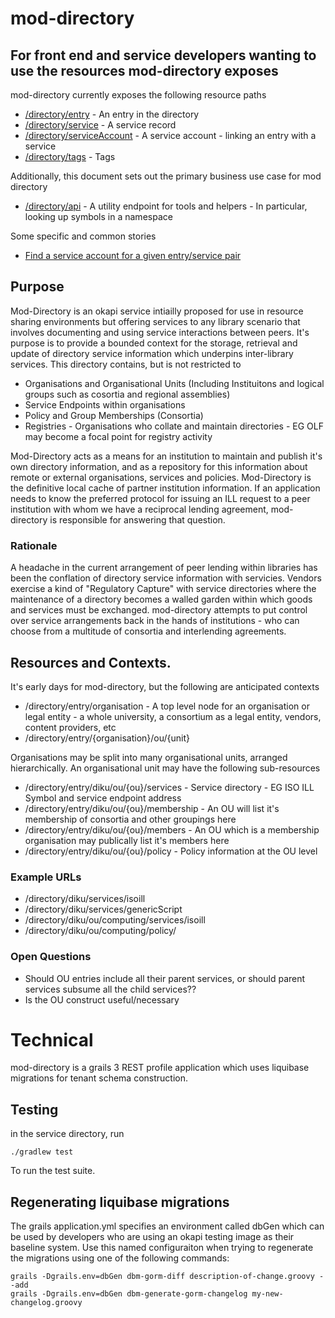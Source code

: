 # mod-directory

## For front end and service developers wanting to use the resources mod-directory exposes

mod-directory currently exposes the following resource paths

* [/directory/entry](doc/entry.md) - An entry in the directory
* [/directory/service](doc/service.md) - A service record
* [/directory/serviceAccount](doc/serviceAccount.md) - A service account - linking an entry with a service
* [/directory/tags](doc/tag.md) - Tags

Additionally, this document sets out the primary business use case for mod directory

* [/directory/api](doc/api.md) - A utility endpoint for tools and helpers - In particular, looking up symbols in a namespace

Some specific and common stories 

* [Find a service account for a given entry/service pair](doc/discovery.md)

## Purpose

Mod-Directory is an okapi service intiailly proposed for use in resource sharing environments but offering
services to any library scenario that involves documenting and using service interactions between peers. 
It's purpose is to provide a bounded context for the storage, retrieval and update
of directory service information which underpins inter-library services. This directory contains, but is not restricted to

* Organisations and Organisational Units (Including Instituitons and logical groups such as cosortia and regional assemblies)
* Service Endpoints within organisations
* Policy and Group Memberships (Consortia)
* Registries - Organisations who collate and maintain directories - EG OLF may become a focal point for registry activity

Mod-Directory acts as a means for an institution to maintain and publish it's own directory information, and as a repository for this information about remote or external
organisations, services and policies. Mod-Directory is the definitive local cache of partner institution information. If an application needs to know the preferred 
protocol for issuing an ILL request to a peer institution with whom we have a reciprocal lending agreement, mod-directory is responsible for answering that question.

### Rationale

A headache in the current arrangement of peer lending within libraries has been the conflation of directory service information with servicies. Vendors exercise a kind of
"Regulatory Capture" with service directories where the maintenance of a directory becomes a walled garden within which goods and services must be exchanged. mod-directory
attempts to put control over service arrangements back in the hands of institutions - who can choose from a multitude of consortia and interlending agreements.

## Resources and Contexts.

It's early days for mod-directory, but the following are anticipated contexts

* /directory/entry/organisation - A top level node for an organisation or legal entity - a whole university, a consortium as a legal entity, vendors, content providers, etc
* /directory/entry/{organisation}/ou/{unit}

Organisations may be split into many organisational units, arranged hierarchically. An organisational unit may have the following sub-resources

* /directory/entry/diku/ou/{ou}/services - Service directory - EG ISO ILL Symbol and service endpoint address
* /directory/entry/diku/ou/{ou}/membership - An OU will list it's membership of consortia and other groupings here
* /directory/entry/diku/ou/{ou}/members - An OU which is a membership organisation may publically list it's members here
* /directory/entry/diku/ou/{ou}/policy - Policy information at the OU level

### Example URLs

* /directory/diku/services/isoill
* /directory/diku/services/genericScript
* /directory/diku/ou/computing/services/isoill
* /directory/diku/ou/computing/policy/


### Open Questions
* Should OU entries include all their parent services, or should parent services subsume all the child services??
* Is the OU construct useful/necessary

# Technical

mod-directory is a grails 3 REST profile application which uses liquibase migrations for tenant schema construction.



## Testing

in the service directory, run

    ./gradlew test

To run the test suite.

## Regenerating liquibase migrations

The grails application.yml specifies an environment called dbGen which can be used by developers who are
using an okapi testing image as their baseline system. Use this named configuraiton when trying to regenerate
the migrations using one of the following commands:

    grails -Dgrails.env=dbGen dbm-gorm-diff description-of-change.groovy --add
    grails -Dgrails.env=dbGen dbm-generate-gorm-changelog my-new-changelog.groovy

